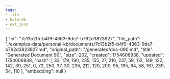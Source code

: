 ```yaml
---
tags:
- file
- kota-db
- ext_json
---
```

{
  "id": "7c13b2f5-b4f9-4363-9de7-b762d3823927",
  "file_path": "./examples-data/personal-kb/documents/7c13b2f5-b4f9-4363-9de7-b762d3823927.md",
  "original_path": "/generated/doc-090.md",
  "title": "Generated Document 90",
  "size": 202,
  "created": 1754606938,
  "updated": 1754606938,
  "hash": [
    33,
    179,
    190,
    235,
    155,
    27,
    216,
    237,
    59,
    112,
    149,
    122,
    142,
    39,
    251,
    0,
    72,
    250,
    37,
    30,
    235,
    212,
    120,
    200,
    95,
    195,
    64,
    58,
    167,
    239,
    54,
    110
  ],
  "embedding": null
}